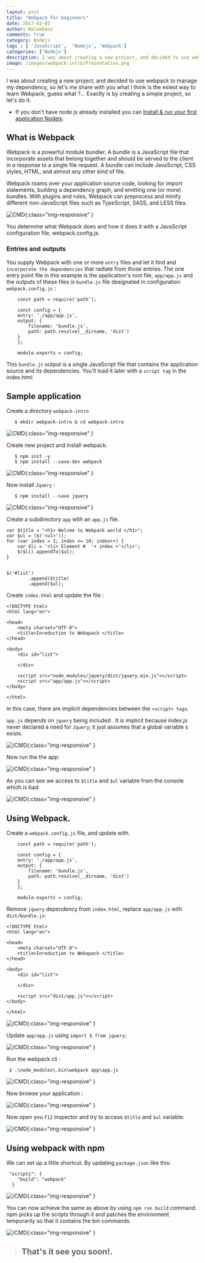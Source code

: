 ```yaml
---
layout: post
title: "Webpack for beginners"
date: 2017-03-03
author: Malekbenz
comments: true
category: Nodejs
tags : [ 'JavaScript',  'Nodejs', 'Wabpack']
categories: ['Nodejs']
description: I was about creating a new project, and decided to use webpack to manage my dependency, so let's me share with you what I think is the esiest way to learn Webpack, guess what ?... Exactly is by creating a simple project, so let's do it.
image: /images/webpack-intro/Presentation.png
---
```


I was about creating a new project, and decided to use webpack to manage my dependency, so let's me share with you what I think is the esiest way to learn Webpack, guess what ?... Exactly is by creating a simple project, so let's do it.     

- If you don't have node js already installed you can [Install & run your first application Nodejs](/blog/2015/12/22/install-run-your-first-application-nodejs).  

<script async src="//pagead2.googlesyndication.com/pagead/js/adsbygoogle.js"></script>
<!-- malekbenz.autobanner -->
<ins class="adsbygoogle"
     style="display:block"
     data-ad-client="ca-pub-5586778286582193"
     data-ad-slot="1751653660"
     data-ad-format="auto"></ins>
<script>
(adsbygoogle = window.adsbygoogle || []).push({});
</script>

## What is Webpack     

Webpack is a powerful module bundler. A bundle is a JavaScript file that incorporate assets that belong together and should be served to the client in a response to a single file request. A bundle can include JavaScript, CSS styles, HTML, and almost any other kind of file.

Webpack roams over your application source code, looking for import statements, building a dependency graph, and emitting one (or more) bundles. With plugins and rules, Webpack can preprocess and minify different non-JavaScript files such as TypeScript, SASS, and LESS files.

![CMD](/images/webpack-intro/webpackimg.png){:class="img-responsive" }

You determine what Webpack does and how it does it with a JavaScript configuration file, webpack.config.js.

###  Entries and outputs

You supply Webpack with one or more `entry` files and let it find and `incorporate the dependencies` that radiate from those entries. The one entry point file in this example is the application's root file, `app/app.js` and the outputs of these files is `bundle.js`  file designated in configuration `webpack.config.js` :

```
    const path = require('path');

    const config = {
    entry: './app/app.js',
    output: {
        filename: 'bundle.js',
        path: path.resolve(__dirname, 'dist')
    }
    };

    module.exports = config;

```

This `bundle.js` output is a single JavaScript file that contains the application source and its dependencies. You'll load it later with a `script tag` in the index.html


## Sample application     

Create a directory `webpack-intro` 

```
   $ mkdir webpack-intro & cd webpack-intro

```

![CMD](/images/webpack-intro/Project-Initialisation.png){:class="img-responsive" }

Create new project and install webpack.

```
   $ npm init -y 
   $ npm install --save-dev webpack

```

![CMD](/images/webpack-intro/Webpack-Installation.png){:class="img-responsive" }

Now install `Jquery` :

```
   $ npm install --save jquery

```

![CMD](/images/webpack-intro/Jquery-Installation.png){:class="img-responsive" }

Create a subdirectory `app` with an `app.js` file.

```
var $title = "<h1> Welcme to Webpack world </h1>";
var $ul = ($('<ul>'));
for (var index = 1; index <= 10; index++) {
    var $li = '<li> Element #  '+ index +'</li>';
    $($li).appendTo($ul);
}


$('#list')
        .append($title)
        .append($ul);
```

Create  `index.html` and update the file :

```
<!DOCTYPE html>
<html lang="en">

<head>
    <meta charset="UTF-8">
    <title>Inroduction to Webapack </title>
</head>

<body>
    <div id="list">

    </div>

    <script src="node_modules/jquery/dist/jquery.min.js"></script>
    <script src="app/app.js"></script>
</body>

</html>
```

In this case, there are implicit dependencies between the `<script> tags`.

`app.js` depends on `jquery` being included . It is implicit because index.js never declared a need for `Jquery`; it just assumes that a global variable `$` exists.

![/CMD](/images/webpack-intro/index.html.png){:class="img-responsive" }

Now run the the app:

![/CMD](/images/webpack-intro/Running01.png){:class="img-responsive" }

As you can see we access to `$title` and `$ul` variable from the console which is bad:

![/CMD](/images/webpack-intro/Running.glablevariable.png){:class="img-responsive" }

## Using Webpack.

Create a `webpack.config.js` file, and update with.

```
    const path = require('path');

    const config = {
    entry: './app/app.js',
    output: {
        filename: 'bundle.js',
        path: path.resolve(__dirname, 'dist')
    }
    };

    module.exports = config;

```
Remove `jquery` dependency from `index.html`, replace `app/app.js`  with  `dist/bundle.js`: 

```
<!DOCTYPE html>
<html lang="en">

<head>
    <meta charset="UTF-8">
    <title>Inroduction to Webapack </title>
</head>

<body>
    <div id="list">

    </div>

    <script src="dist/app.js"></script>
</body>

</html>
```

![/CMD](/images/webpack-intro/index.htmlV2.png){:class="img-responsive" }

Update `app/app.js` using `import $ from jquery`: 

![/CMD](/images/webpack-intro/app.jsV2.png){:class="img-responsive" }

Run the webpack cli :

```
 $ .\node_modules\.bin\webpack app\app.js
```

![/CMD](/images/webpack-intro/webpack.exec.png){:class="img-responsive" }

Now browse your application : 

![/CMD](/images/webpack-intro/Running02.bundle.png){:class="img-responsive" }

Now open you `F12` inspector  and try to access `$title` and `$ul` variable:

![/CMD](/images/webpack-intro/Running.glablevariable2.png){:class="img-responsive" }

## Using webpack with npm

We can set up a little shortcut. By updating `package.json` like this:

```
 "scripts": {
    "build": "webpack"
  }
```

![/CMD](/images/webpack-intro/package.json.png){:class="img-responsive" }

You can now achieve the same as above by using `npm run build` command. npm picks up the scripts through it and patches the environment temporarily so that it contains the bin commands.

![/CMD](/images/webpack-intro/npm.runBuild.png){:class="img-responsive" }


>
> ## That's it see you soon!.
> 
